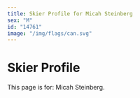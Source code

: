 ```yaml
---
title: Skier Profile for Micah Steinberg
sex: "M"
id: "14761"
image: "/img/flags/can.svg" 
---
```


# Skier Profile

This page is for: Micah Steinberg.
    